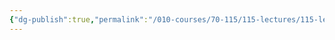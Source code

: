 ```yaml
---
{"dg-publish":true,"permalink":"/010-courses/70-115/115-lectures/115-lecture-7/","dgHomeLink":true,"dgPassFrontmatter":false,"dgShowBacklinks":true,"dgShowLocalGraph":true,"dgShowInlineTitle":false}
---
```

